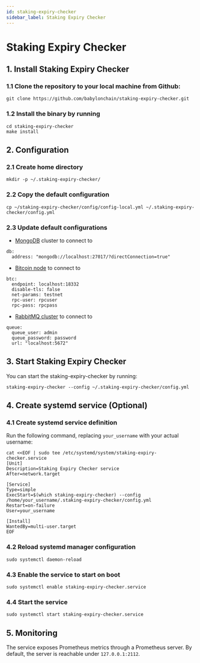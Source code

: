 ```yaml
---
id: staking-expiry-checker
sidebar_label: Staking Expiry Checker
---
```

# Staking Expiry Checker

## 1. Install Staking Expiry Checker

### 1.1 Clone the repository to your local machine from Github:

```
git clone https://github.com/babylonchain/staking-expiry-checker.git
```

### 1.2 Install the binary by running

```
cd staking-expiry-checker
make install
```

## 2. Configuration

### 2.1 Create home directory

```
mkdir -p ~/.staking-expiry-checker/
```

### 2.2 Copy the default configuration

```
cp ~/staking-expiry-checker/config/config-local.yml ~/.staking-expiry-checker/config.yml
```

### 2.3 Update default configurations

- [MongoDB](../infra/mongodb.md) cluster to connect to

```
db:
  address: "mongodb://localhost:27017/?directConnection=true"
```

- [Bitcoin node](../infra/bitcoind.md) to connect to

```
btc:
  endpoint: localhost:18332
  disable-tls: false
  net-params: testnet
  rpc-user: rpcuser
  rpc-pass: rpcpass
```

- [RabbitMQ cluster](../infra/rabbitmq.md) to connect to

```
queue:
  queue_user: admin
  queue_password: password
  url: "localhost:5672"
```


## 3. Start Staking Expiry Checker

You can start the staking-expiry-checker by running:

```
staking-expiry-checker --config ~/.staking-expiry-checker/config.yml
```

## 4. Create systemd service (Optional)

### 4.1 Create systemd service definition

Run the following command, replacing `your_username` with your actual username:

```
cat <<EOF | sudo tee /etc/systemd/system/staking-expiry-checker.service
[Unit]
Description=Staking Expiry Checker service
After=network.target

[Service]
Type=simple
ExecStart=$(which staking-expiry-checker) --config /home/your_username/.staking-expiry-checker/config.yml
Restart=on-failure
User=your_username

[Install]
WantedBy=multi-user.target
EOF
```

### 4.2 Reload systemd manager configuration

```
sudo systemctl daemon-reload
```

### 4.3 Enable the service to start on boot

```
sudo systemctl enable staking-expiry-checker.service
```

### 4.4 Start the service

```
sudo systemctl start staking-expiry-checker.service
```

## 5. Monitoring

The service exposes Prometheus metrics through a Prometheus server. By default, the server is reachable under `127.0.0.1:2112`.
